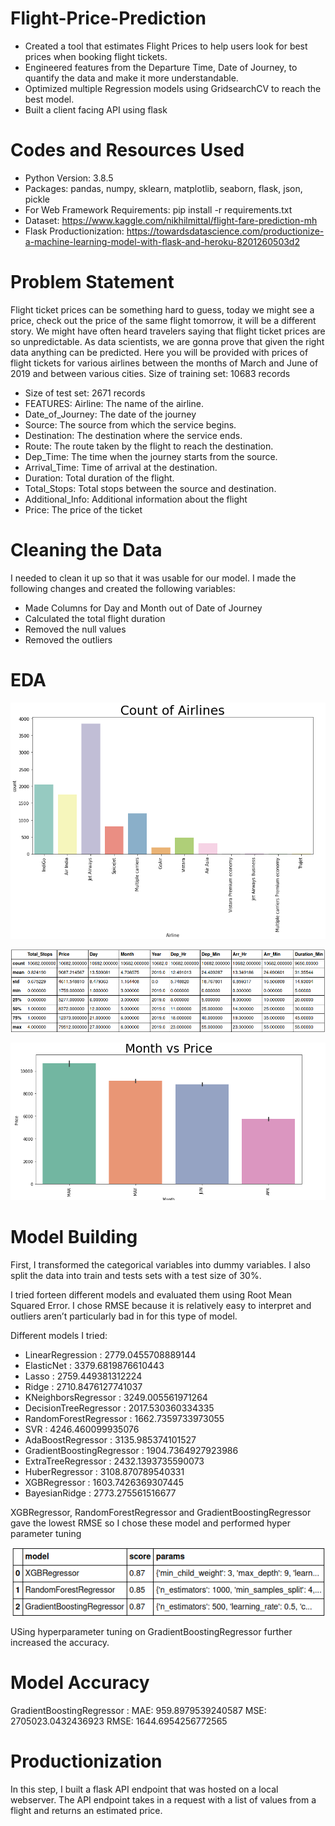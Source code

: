 # Flight-Price-Prediction


* Created a tool that estimates Flight Prices to help users look for best prices when booking flight tickets.
* Engineered features from the Departure Time, Date of Journey, to quantify the data and make it more understandable.
* Optimized multiple Regression models using GridsearchCV to reach the best model.
* Built a client facing API using flask

# Codes and Resources Used


* Python Version: 3.8.5
* Packages: pandas, numpy, sklearn, matplotlib, seaborn, flask, json, pickle
* For Web Framework Requirements: pip install -r requirements.txt
* Dataset: https://www.kaggle.com/nikhilmittal/flight-fare-prediction-mh
* Flask Productionization: https://towardsdatascience.com/productionize-a-machine-learning-model-with-flask-and-heroku-8201260503d2



# Problem Statement

Flight ticket prices can be something hard to guess, today we might see a price, check out the price of the same flight tomorrow, it will be a different story. We might have often heard travelers saying that flight ticket prices are so unpredictable. As data scientists, we are gonna prove that given the right data anything can be predicted. Here you will be provided with prices of flight tickets for various airlines between the months of March and June of 2019 and between various cities. Size of training set: 10683 records

* Size of test set: 2671 records
* FEATURES: Airline: The name of the airline.
* Date_of_Journey: The date of the journey
* Source: The source from which the service begins.
* Destination: The destination where the service ends.
* Route: The route taken by the flight to reach the destination.
* Dep_Time: The time when the journey starts from the source.
* Arrival_Time: Time of arrival at the destination.
* Duration: Total duration of the flight.
* Total_Stops: Total stops between the source and destination.
* Additional_Info: Additional information about the flight
* Price: The price of the ticket

# Cleaning the Data
I needed to clean it up so that it was usable for our model. I made the following changes and created the following variables:

* Made Columns for Day and Month out of Date of Journey
* Calculated the total flight duration
* Removed the null values
* Removed the outliers

# EDA

![alt text](https://github.com/rishabdhar12/Flight-Price-Prediction/blob/main/Images/airline.png)

![alt text](https://github.com/rishabdhar12/Flight-Price-Prediction/blob/main/Images/describe.png)

![alt text](https://github.com/rishabdhar12/Flight-Price-Prediction/blob/main/Images/month.png)


# Model Building

First, I transformed the categorical variables into dummy variables. I also split the data into train and tests sets with a test size of 30%.

I tried forteen different models and evaluated them using Root Mean Squared Error. I chose RMSE because it is relatively easy to interpret and outliers aren’t particularly bad in for this type of model.

Different models I tried:

* LinearRegression :  2779.0455708889144
* ElasticNet : 3379.6819876610443
* Lasso :  2759.449381312224
* Ridge :  2710.8476127741037
* KNeighborsRegressor :  3249.005561971264
* DecisionTreeRegressor :  2017.530360334335
* RandomForestRegressor :  1662.7359733973055
* SVR :  4246.460099935076
* AdaBoostRegressor :  3135.985374101527
* GradientBoostingRegressor :  1904.7364927923986
* ExtraTreeRegressor :  2432.1393735590073
* HuberRegressor :  3108.870789540331
* XGBRegressor :  1603.7426369307445
* BayesianRidge :  2773.275561516677

XGBRegressor, RandomForestRegressor and GradientBoostingRegressor gave the lowest RMSE so I chose these model and performed hyper parameter tuning

![alt text](https://github.com/rishabdhar12/Flight-Price-Prediction/blob/main/Images/hyperparameter.png)


USing hyperparameter tuning on GradientBoostingRegressor further increased the accuracy.

# Model Accuracy

GradientBoostingRegressor : 
MAE: 959.8979539240587
MSE: 2705023.0432436923
RMSE: 1644.6954256772565


# Productionization

In this step, I built a flask API endpoint that was hosted on a local webserver. The API endpoint takes in a request with a list of values from a flight and returns an estimated price.


























